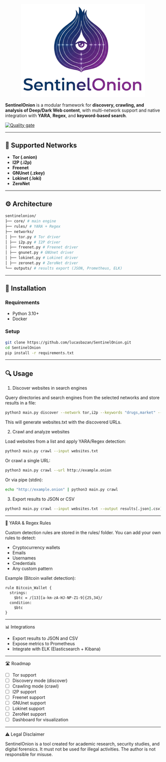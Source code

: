<p align="center">
  <img src="https://raw.githubusercontent.com/lucasbazan/SentinelOnion/refs/heads/main/assets/SentinelOnionLogo.png" alt="SentinelOnion Logo" width="400"/>
</p>

**SentinelOnion** is a modular framework for **discovery, crawling, and analysis of Deep/Dark Web content**, with multi-network support and native integration with **YARA**, **Regex**, and **keyword-based search**.

[![Quality gate](https://sonarcloud.io/api/project_badges/quality_gate?project=lucasbazan_SentinelOnion)](https://sonarcloud.io/summary/new_code?id=lucasbazan_SentinelOnion)

---

## 🌌 Supported Networks

- **Tor (.onion)**
- **I2P (.i2p)**
- **Freenet**
- **GNUnet (.zkey)**
- **Lokinet (.loki)**
- **ZeroNet**

---

## ⚙️ Architecture

```bash
sentinelonion/
├── core/ # main engine
├── rules/ # YARA + Regex
├── networks/
│ ├── tor.py # Tor driver
│ ├── i2p.py # I2P driver
│ ├── freenet.py # Freenet driver
│ ├── gnunet.py # GNUnet driver
│ ├── lokinet.py # Lokinet driver
│ ├── zeronet.py # ZeroNet driver
└── outputs/ # results export (JSON, Prometheus, ELK)
```

---

## 🚀 Installation

### Requirements
- Python 3.10+
- Docker

### Setup
```bash
git clone https://github.com/lucasbazan/SentinelOnion.git
cd SentinelOnion
pip install -r requirements.txt
```

---

## 🔍 Usage

1. Discover websites in search engines

Query directories and search engines from the selected networks and store results in a file:
```bash
python3 main.py discover --network tor,i2p --keywords "drugs,market" --output websites.txt
```
This will generate websites.txt with the discovered URLs.

2. Crawl and analyze websites

Load websites from a list and apply YARA/Regex detection:
```bash
python3 main.py crawl --input websites.txt
```

Or crawl a single URL:
```bash
python3 main.py crawl --url http://example.onion
```

Or via pipe (stdin):
```bash
echo "http://example.onion" | python3 main.py crawl
```

3. Export results to JSON or CSV

```bash
python3 main.py crawl --input websites.txt --output results[.json|.csv]
```

---

🧾 YARA & Regex Rules

Custom detection rules are stored in the rules/ folder.
You can add your own rules to detect:

- Cryptocurrency wallets
- Emails
- Usernames
- Credentials
- Any custom pattern

Example (Bitcoin wallet detection):

```yara
rule Bitcoin_Wallet {
  strings:
    $btc = /[13][a-km-zA-HJ-NP-Z1-9]{25,34}/
  condition:
    $btc
}
```

---

📊 Integrations

- Export results to JSON and CSV
- Expose metrics to Prometheus
- Integrate with ELK (Elasticsearch + Kibana)

---

🛣️ Roadmap

- ☐ Tor support
- ☐ Discovery mode (discover)
- ☐ Crawling mode (crawl)
- ☐ I2P support
- ☐ Freenet support
- ☐ GNUnet support
- ☐ Lokinet support
- ☐ ZeroNet support
- ☐ Dashboard for visualization

---

⚠️ Legal Disclaimer

SentinelOnion is a tool created for academic research, security studies, and digital forensics.
It must not be used for illegal activities. The author is not responsible for misuse.
